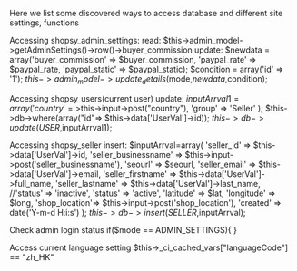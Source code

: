Here we list some discovered ways to access database and different site settings, functions

Accessing shopsy_admin_settings:
    read:
        $this->admin_model->getAdminSettings()->row()->buyer_commission
    update:
        $newdata = array('buyer_commission' => $buyer_commission, 'paypal_rate' => $paypal_rate, 'paypal_static' => $paypal_static);
		$condition = array('id' => '1');
		$this->admin_model->update_details($mode,$newdata,$condition);

Accessing shopsy_users(current user)
    update:
		$inputArrval1=array(
		'country' =>$this->input->post("country"),
		'group' => 'Seller'
		);
		$this->db->where(array("id"=> $this->data['UserVal']->id));
		$this->db->update(USER,$inputArrval1);
		
Accessing shopsy_seller
    insert:
        $inputArrval=array(
					'seller_id' => $this->data['UserVal']->id,
				    'seller_businessname' => $this->input->post('seller_businessname'),
					'seourl' => $seourl,
					'seller_email' => $this->data['UserVal']->email,
					'seller_firstname' => $this->data['UserVal']->full_name,
					'seller_lastname' => $this->data['UserVal']->last_name,
					//'status' => 'inactive',
					'status' => 'active',
					'latitude' => $lat,
					'longitude' => $long,
					'shop_location'=> $this->input->post('shop_location'),
					'created' => date('Y-m-d H:i:s')
					);
	    $this->db->insert(SELLER,$inputArrval);
	
		
Check admin login status
    if($mode == ADMIN_SETTINGS){
    }
    
Access current language setting
    $this->_ci_cached_vars["languageCode"] == "zh_HK"
    